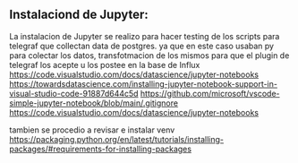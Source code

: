 ## Instalaciond de Jupyter:
La instalacion de Jupyter se realizo para hacer testing de los scripts para telegraf que collectan data de postgres. ya que en este caso usaban py para colectar los datos, transfotmacion de los mismos para que el plugin de telegraf los acepte u los postee en la base de Influx
https://code.visualstudio.com/docs/datascience/jupyter-notebooks
https://towardsdatascience.com/installing-jupyter-notebook-support-in-visual-studio-code-91887d644c5d
https://github.com/microsoft/vscode-simple-jupyter-notebook/blob/main/.gitignore
https://code.visualstudio.com/docs/datascience/jupyter-notebooks

tambien se procedio a revisar e instalar venv
https://packaging.python.org/en/latest/tutorials/installing-packages/#requirements-for-installing-packages